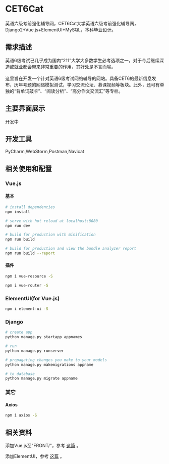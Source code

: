 # CET6Cat
英语六级考前强化辅导网，CET6Cat大学英语六级考前强化辅导网，Django2+Vue.js+ElementUI+MySQL，本科毕业设计。
## 需求描述
英语6级考试已几乎成为国内“211”大学大多数学生必考选项之一，对于今后继续深造或就业都会带来非常重要的作用，其好处是不言而喻。
<br><br>
这里旨在开发一个针对英语6级考试网络辅导的网站。具备CET6的最新信息发布，历年考题的网络模拟测试，学习交流论坛、慕课视频等板块。此外，还可有单独的“背单词敲卡”、“阅读分析”、“高分作文交流汇”等专栏。
## 主要界面展示
开发中
## 开发工具
PyCharm,WebStorm,Postman,Navicat
## 相关使用和配置
### Vue.js
#### 基本
``` bash
# install dependencies
npm install

# serve with hot reload at localhost:8080
npm run dev

# build for production with minification
npm run build

# build for production and view the bundle analyzer report
npm run build --report
```
#### 插件
``` bash
npm i vue-resource -S

npm i vue-router -S
```
### ElementUI(for Vue.js)
``` bash
npm i element-ui -S
```
### Django
``` bash
# create app
python manage.py startapp appnames

# run
python manage.py runserver

# propagating changes you make to your models
python manage.py makemigrations appname

# to database
python manage.py migrate appname
```
### 其它
#### Axios
```bash
npm i axios -S
```
## 相关资料
添加Vue.js至"FRONT/"，参考 [这篇](https://segmentfault.com/p/1210000010550731/read) 。

添加ElementUI，参考 [这篇](https://www.jianshu.com/p/998cf125e9fc) 。

